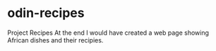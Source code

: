# odin-recipes
Project Recipes
At the end I would have created a web page showing African dishes and their recipies.
